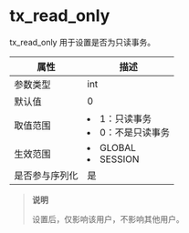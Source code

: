 # tx_read_only

tx_read_only 用于设置是否为只读事务。

| **属性**  |                                                   **描述**                                                    |
|---------|-------------------------------------------------------------------------------------------------------------|
| 参数类型    | int                                                                                                         |
| 默认值     | 0                                                                                                           |
| 取值范围    | <li> 1：只读事务   <li> 0：不是只读事务    |
| 生效范围    | <li> GLOBAL   <li> SESSION     |
| 是否参与序列化 | 是                                                                                                           |

> **说明**
>
> 设置后，仅影响该用户，不影响其他用户。
